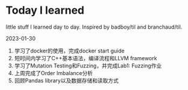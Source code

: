 # Today I learned 
little stuff I learned day to day. Inspired by badboy/til and branchaud/til.

2023-01-30
1. 学习了docker的使用，完成docker start guide
2. 短时间内学习了C++基本语法，编译流程和LLVM framework
3. 学习了Mutation Testing和Fuzzing，并完成Lab1: Fuzzing作业
4. 上周完成了Order Imbalance分析
5. 回顾Pandas library以及数据存储和读取方式
